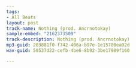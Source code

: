 ```yaml
---
tags:
- All Beats
layout: post
track-name: Nothing (prod. Ancrnotokay)
sample-embed: "2162373509"
track-description: Nothing (prod. Ancrnotokay)
mp3-guid: 203881f0-f742-406a-b97e-1e15708ea92d
wav-guid: 50537d22-cefb-4be6-8b92-3be17989f160

---
```

